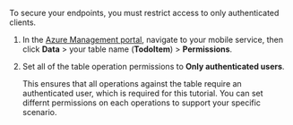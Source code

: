 
To secure your endpoints, you must restrict access to only authenticated clients. 

1. In the [Azure Management portal](https://manage.windowsazure.com/), navigate to your mobile service, then click  **Data** > your table name (**TodoItem**) > **Permissions**. 

2. Set all of the table operation permissions to **Only authenticated users**. 

	 This ensures that all operations against the table require an authenticated user, which is required for this tutorial. You can set differnt permissions on each operations to support your specific scenario.  
